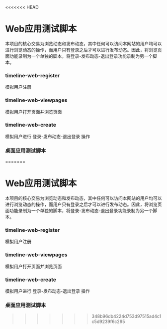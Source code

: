 <<<<<<< HEAD
# Web应用测试脚本

本项目的核心交易为浏览动态和发布动态，其中任何可以访问本网站的用户均可以进行浏览动态的操作，而用户只有登录之后才可以进行发布动态。因此，将浏览页面功能录制为一个单独的脚本，将登录-发布动态-退出登录功能录制为另一个脚本。

### timeline-web-register

模拟用户注册

### timeline-web-viewpages

模拟用户打开页面并浏览页面

### timeline-web-create

模拟用户进行   登录-发布动态-退出登录   操作



### 桌面应用测试脚本

=======
# Web应用测试脚本

本项目的核心交易为浏览动态和发布动态，其中任何可以访问本网站的用户均可以进行浏览动态的操作，而用户只有登录之后才可以进行发布动态。因此，将浏览页面功能录制为一个单独的脚本，将登录-发布动态-退出登录功能录制为另一个脚本。

### timeline-web-register

模拟用户注册

### timeline-web-viewpages

模拟用户打开页面并浏览页面

### timeline-web-create

模拟用户进行   登录-发布动态-退出登录   操作



### 桌面应用测试脚本

>>>>>>> 348b96db4224d753d97515ad4c1c5d9239f6c295
